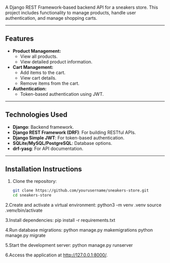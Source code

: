 
A Django REST Framework-based backend API for a sneakers store. This project includes functionality to manage products, handle user authentication, and manage shopping carts.

---

## Features

- **Product Management:**
  - View all products.
  - View detailed product information.
- **Cart Management:**
  - Add items to the cart.
  - View cart details.
  - Remove items from the cart.
- **Authentication:**
  - Token-based authentication using JWT.

---

## Technologies Used

- **Django**: Backend framework.
- **Django REST Framework (DRF)**: For building RESTful APIs.
- **Django Simple JWT**: For token-based authentication.
- **SQLite/MySQL/PostgreSQL**: Database options.
- **drf-yasg**: For API documentation.

---

## Installation Instructions

1. Clone the repository:
   ```bash
   git clone https://github.com/yourusername/sneakers-store.git
   cd sneakers-store

2.Create and activate a virtual environment:
python3 -m venv .venv
source .venv/bin/activate

3.Install dependencies:
pip install -r requirements.txt

4.Run database migrations:
python manage.py makemigrations
python manage.py migrate

5.Start the development server:
python manage.py runserver

6.Access the application at http://127.0.0.1:8000/.
